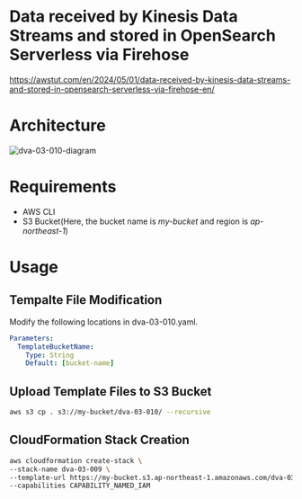 # Data received by Kinesis Data Streams and stored in OpenSearch Serverless via Firehose

https://awstut.com/en/2024/05/01/data-received-by-kinesis-data-streams-and-stored-in-opensearch-serverless-via-firehose-en/

# Architecture

![dva-03-010-diagram](https://github.com/awstut-an-r/awstut-fa/assets/84276199/0855204c-d2f0-4ebd-8090-9e89dd7cc3d8)

# Requirements

* AWS CLI
* S3 Bucket(Here, the bucket name is *my-bucket* and region is *ap-northeast-1*)

# Usage

## Tempalte File Modification

Modify the following locations in dva-03-010.yaml.

```yaml
Parameters:
  TemplateBucketName:
    Type: String
    Default: [bucket-name]
```

## Upload  Template Files to S3 Bucket

```bash
aws s3 cp . s3://my-bucket/dva-03-010/ --recursive
```

## CloudFormation Stack Creation

```bash
aws cloudformation create-stack \
--stack-name dva-03-009 \
--template-url https://my-bucket.s3.ap-northeast-1.amazonaws.com/dva-03-009/dva-03-009.yaml \
--capabilities CAPABILITY_NAMED_IAM
```
